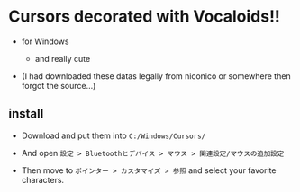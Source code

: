 # Cursors decorated with Vocaloids!!
* for Windows
  * and really cute

* (I had downloaded these datas legally from niconico or somewhere then forgot the source...)

## install
* Download and put them into `C:/Windows/Cursors/`
  
* And open `設定 > Bluetoothとデバイス > マウス > 関連設定/マウスの追加設定`
* Then move to `ポインター > カスタマイズ > 参照` and select your favorite characters.
